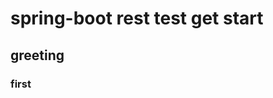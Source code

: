 spring-boot rest test get start
=================================================================
greeting
-----------------------------------------------------------------
### first
